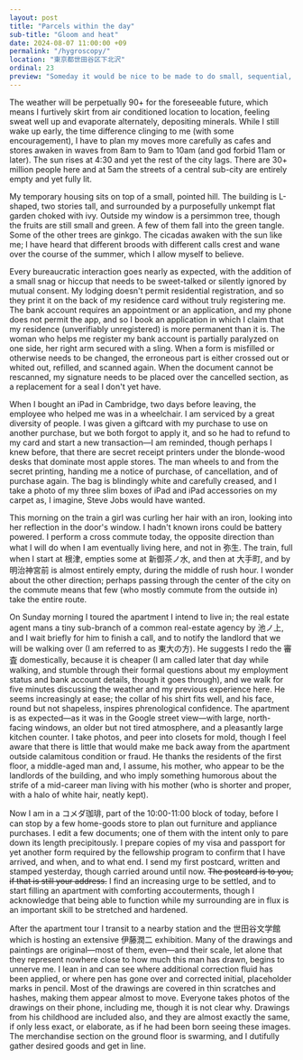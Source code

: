 ```yaml
---
layout: post
title: "Parcels within the day"
sub-title: "Gloom and heat"
date: 2024-08-07 11:00:00 +09
permalink: "/hygroscopy/"
location: "東京都世田谷区下北沢"
ordinal: 23
preview: "Someday it would be nice to be made to do small, sequential, bureaucratic tasks with someone under the assurance that, eventually, all would succeed."
---
```


The weather will be perpetually 90+ for the foreseeable future, which means I furtively skirt from air conditioned location to location, feeling sweat well up and evaporate alternately, depositing minerals. While I still wake up early, the time difference clinging to me (with some encouragement), I have to plan my moves more carefully as cafes and stores awaken in waves from 8am to 9am to 10am (and god forbid 11am or later). The sun rises at 4:30 and yet the rest of the city lags. There are 30+ million people here and at 5am the streets of a central sub-city are entirely empty and yet fully lit.

My temporary housing sits on top of a small, pointed hill. The building is L-shaped, two stories tall, and surrounded by a purposefully unkempt flat garden choked with ivy. Outside my window is a persimmon tree, though the fruits are still small and green. A few of them fall into the green tangle. Some of the other trees are ginkgo. The cicadas awaken with the sun like me; I have heard that different broods with different calls crest and wane over the course of the summer, which I allow myself to believe.

Every bureaucratic interaction goes nearly as expected, with the addition of a small snag or hiccup that needs to be sweet-talked or silently ignored by mutual consent. My lodging doesn't permit residential registration, and so they print it on the back of my residence card without truly registering me. The bank account requires an appointment or an application, and my phone does not permit the app, and so I book an application in which I claim that my residence (unverifiably unregistered) is more permanent than it is. The woman who helps me register my bank account is partially paralyzed on one side, her right arm secured with a sling. When a form is misfilled or otherwise needs to be changed, the erroneous part is either crossed out or whited out, refilled, and scanned again. When the document cannot be rescanned, my signature needs to be placed over the cancelled section, as a replacement for a seal I don't yet have.

When I bought an iPad in Cambridge, two days before leaving, the employee who helped me was in a wheelchair. I am serviced by a great diversity of people. I was given a giftcard with my purchase to use on another purchase, but we both forgot to apply it, and so he had to refund to my card and start a new transaction—I am reminded, though perhaps I knew before, that there are secret receipt printers under the blonde-wood desks that dominate most apple stores. The man wheels to and from the secret printing, handing me a notice of purchase, of cancellation, and of purchase again. The bag is blindingly white and carefully creased, and I take a photo of my three slim boxes of iPad and iPad accessories on my carpet as, I imagine, Steve Jobs would have wanted.

This morning on the train a girl was curling her hair with an iron, looking into her reflection in the door's window. I hadn't known irons could be battery powered. I perform a cross commute today, the opposite direction than what I will do when I am eventually living here, and not in 弥生. The train, full when I start at 根津, empties some at 新御茶ノ水, and then at 大手町, and by 明治神宮前 is almost entirely empty, during the middle of rush hour. I wonder about the other direction; perhaps passing through the center of the city on the commute means that few (who mostly commute from the outside in) take the entire route. 

On Sunday morning I toured the apartment I intend to live in; the real estate agent mans a tiny sub-branch of a common real-estate agency by 池ノ上, and I wait briefly for him to finish a call, and to notify the landlord that we will be walking over (I am referred to as 東大の方). He suggests I redo the 審査 domestically, because it is cheaper (I am called later that day while walking, and stumble through their formal questions about my employment status and bank account details, though it goes through), and we walk for five minutes discussing the weather and my previous experience here. He seems increasingly at ease; the collar of his shirt fits well, and his face, round but not shapeless, inspires phrenological confidence. The apartment is as expected—as it was in the Google street view—with large, north-facing windows, an older but not tired atmosphere, and a pleasantly large kitchen counter. I take photos, and peer into closets for mold, though I feel aware that there is little that would make me back away from the apartment outside calamitous condition or fraud. He thanks the residents of the first floor, a middle-aged man and, I assume, his mother, who appear to be the landlords of the building, and who imply something humorous about the strife of a mid-career man living with his mother (who is shorter and proper, with a halo of white hair, neatly kept). 

Now I am in a コメダ珈琲, part of the 10:00-11:00 block of today, before I can stop by a few home-goods store to plan out furniture and appliance purchases. I edit a few documents; one of them with the intent only to pare down its length precipitously. I prepare copies of my visa and passport for yet another form required by the fellowship program to confirm that I have arrived, and when, and to what end. I send my first postcard, written and stamped yesterday, though carried around until now. ~~The postcard is to you, if that is still your address.~~ I find an increasing urge to be settled, and to start filling an apartment with comforting accouterments, though I acknowledge that being able to function while my surrounding are in  flux is an important skill to be stretched and hardened.

After the apartment tour I transit to a nearby station and the 世田谷文学館 which is hosting an extensive 伊藤潤二 exhibition. Many of the drawings and paintings are original—most of them, even—and their scale, let alone that they represent nowhere close to how much this man has drawn, begins to unnerve me. I lean in and can see where additional correction fluid has been applied, or where pen has gone over and corrected initial, placeholder marks in pencil. Most of the drawings are covered in thin scratches and hashes, making them appear almost to move. Everyone takes photos of the drawings on their phone, including me, though it is not clear why. Drawings from his childhood are included also, and they are almost exactly the same, if only less exact, or elaborate, as if he had been born seeing these images. The merchandise section on the ground floor is swarming, and I dutifully gather desired goods and get in line.









